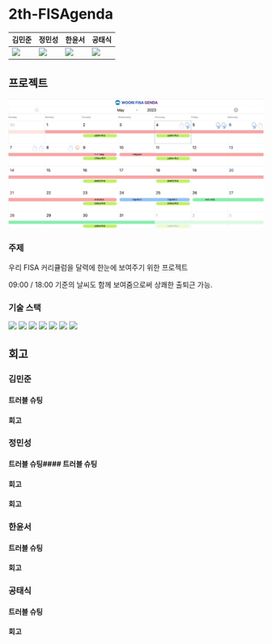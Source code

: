# 2th-FISAgenda

|김민준|정민성|한윤서|공태식|
|:--|:--|:--|:--|
|![](https://avatars.githubusercontent.com/u/42430982?v=4)|![](https://avatars.githubusercontent.com/u/116792686?v=4)|![](https://avatars.githubusercontent.com/u/70616579?v=4)|![](https://avatars.githubusercontent.com/u/81614820?v=4)|

## 프로젝트
![screen](./2th-fisagenda.gif)

### 주제

우리 FISA 커리큘럼을 달력에 한눈에 보여주기 위한 프로젝트

09:00 / 18:00 기준의 날씨도 함께 보여줌으로써 상쾌한 출퇴근 가능.

### 기술 스택

<div>
<img src="https://img.shields.io/badge/html5-E34F26?style=for-the-badge&logo=html5&logoColor=white" />

<img src="https://img.shields.io/badge/CSS3-1572B6?style=for-the-badge&logo=css3&logoColor=white"/>

<img src="https://img.shields.io/badge/tailwindcss-06B6D4?style=for-the-badge&logo=tailwindcss&logoColor=white"/>

<img src="https://img.shields.io/badge/javascript-F7DF1E?style=for-the-badge&logo=javascript&logoColor=black"/>

<img src="https://img.shields.io/badge/nodedotjs-339933?style=for-the-badge&logo=nodedotjs&logoColor=white"/>

<img src="https://img.shields.io/badge/express-000000?style=for-the-badge&logo=express&logoColor=white"/>

<img src="https://img.shields.io/badge/firebase-FFCA28?style=for-the-badge&logo=firebase&logoColor=white"/>
</div>

## 회고
### 김민준

#### 트러블 슈팅
#### 회고

### 정민성

#### 트러블 슈팅#### 트러블 슈팅
#### 회고
#### 회고

### 한윤서

#### 트러블 슈팅
#### 회고

### 공태식

#### 트러블 슈팅
#### 회고
